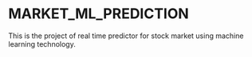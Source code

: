 # MARKET_ML_PREDICTION
This is the project of real time predictor for stock market using machine learning technology.
